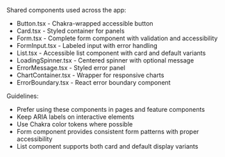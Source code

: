 Shared components used across the app:

- Button.tsx - Chakra-wrapped accessible button
- Card.tsx - Styled container for panels
- Form.tsx - Complete form component with validation and accessibility
- FormInput.tsx - Labeled input with error handling
- List.tsx - Accessible list component with card and default variants
- LoadingSpinner.tsx - Centered spinner with optional message
- ErrorMessage.tsx - Styled error panel
- ChartContainer.tsx - Wrapper for responsive charts
- ErrorBoundary.tsx - React error boundary component

Guidelines:
- Prefer using these components in pages and feature components
- Keep ARIA labels on interactive elements
- Use Chakra color tokens where possible
- Form component provides consistent form patterns with proper accessibility
- List component supports both card and default display variants
